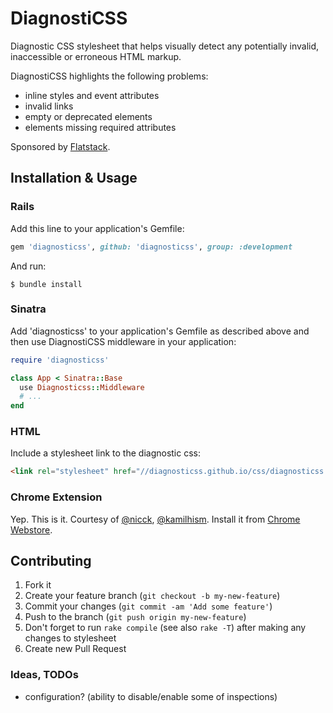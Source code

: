 # DiagnostiCSS

Diagnostic CSS stylesheet that helps visually detect any
potentially invalid, inaccessible or erroneous HTML markup.

DiagnostiCSS highlights the following problems:

* inline styles and event attributes
* invalid links
* empty or deprecated elements
* elements missing required attributes

Sponsored by [Flatstack](http://flatstack.com/).

## Installation & Usage

### Rails

Add this line to your application's Gemfile:

```ruby
gem 'diagnosticss', github: 'diagnosticss', group: :development
```

And run:

    $ bundle install

### Sinatra

Add 'diagnosticss' to your application's Gemfile as described above
and then use DiagnostiCSS middleware in your application:

```ruby
require 'diagnosticss'

class App < Sinatra::Base
  use Diagnosticss::Middleware
  # ...
end
```

### HTML

Include a stylesheet link to the diagnostic css:

```html
<link rel="stylesheet" href="//diagnosticss.github.io/css/diagnosticss.css" media="all">
```

### Chrome Extension

Yep. This is it.
Courtesy of [@nicck](https://github.com/nicck), [@kamilhism](https://github.com/kamilhism).
Install it from
[Chrome Webstore](https://chrome.google.com/webstore/detail/diagnosticss/ekpmkpffmmchjaopplcmdadmdhibpmdi).

## Contributing

1. Fork it
2. Create your feature branch (`git checkout -b my-new-feature`)
3. Commit your changes (`git commit -am 'Add some feature'`)
4. Push to the branch (`git push origin my-new-feature`)
5. Don't forget to run `rake compile` (see also `rake -T`) after making any changes to stylesheet
6. Create new Pull Request

### Ideas, TODOs

* configuration? (ability to disable/enable some of inspections)

